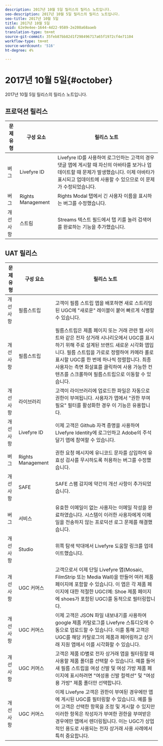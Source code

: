 ```yaml
---
description: 2017년 10월 5일 릴리스의 릴리스 노트입니다.
seo-description: 2017년 10월 5일 릴리스의 릴리스 노트입니다.
seo-title: 2017년 10월 5일
title: 2017년 10월 5일
uuid: 62e9e4ee-1644-4d22-9589-2e208a68aaeb
translation-type: tm+mt
source-git-commit: 35feb87bb82d1f298496717a65f1972cf4e71104
workflow-type: tm+mt
source-wordcount: '516'
ht-degree: 4%

---
```



# 2017년 10월 5일{#october}

2017년 10월 5일 릴리스의 릴리스 노트입니다.

## 프로덕션 릴리스

| **문제 유형** | **구성 요소** | **릴리스 노트** |
|---|---|---|
| 버그 | Livefyre ID | Livefyre ID를 사용하여 로그인하는 고객의 경우 댓글 앱에 게시할 때 자신의 아바타를 보거나 업데이트할 때 문제가 발생했습니다. 이제 아바타가 표시되고 업데이트에 사용할 수 있으므로 이 문제가 수정되었습니다. |
| 버그 | Rights Management | Rights Modal 탭에서 긴 사용자 이름을 표시하는 버그를 수정했습니다. |
| 개선 사항 | 스트림 | Streams 텍스트 필드에서 탭 키를 눌러 검색어를 완료하는 기능을 추가했습니다. |

## UAT 릴리스

| **문제 유형** | **구성 요소** | **릴리스 노트** |
|---|---|---|
| 개선 사항 | 필름스트립 | 고객이 필름 스트립 앱을 배포하면 새로 스트리밍된 UGC에 &quot;새로운&quot; 레이블이 붙어 빠르게 식별할 수 있습니다. |
| 개선 사항 | 필름스트립 | 필름스트립은 제품 페이지 또는 거래 관련 웹 사이트와 같은 전자 상거래 시나리오에서 UGC를 표시하기 위해 주로 설계된 브랜드 새로운 시각화 앱입니다. 필름 스트립을 가로로 정렬하여 카메라 롤로 표시할 UGC를 한 번에 하나씩 정렬합니다. 최종 사용자는 측면 화살표를 클릭하여 사용 가능한 컨텐츠를 스크롤하여 필름스트립으로 이동할 수 있습니다. |
| 개선 사항 | 라이브러리 | 고객이 라이브러리에 업로드한 파일은 자동으로 권한이 부여됩니다. 사용자가 앱에서 &quot;권한 부여 필요&quot; 필터를 활성화한 경우 이 기능은 유용합니다. |
| 개선 사항 | Livefyre ID | 이제 고객은 Github 자격 증명을 사용하여 LIvefyre Identity에 로그인하고 Adobe의 주석 달기 앱에 참여할 수 있습니다. |
| 버그 | Rights Management | 권한 요청 메시지에 유니코드 문자를 삽입하여 유효성 검사를 무시하도록 허용하는 버그를 수정했습니다. |
| 개선 사항 | SAFE | SAFE 스팸 감지에 약간의 개선 사항이 추가되었습니다. |
| 버그 | 서비스 | 유효한 이메일이 없는 사용자는 이메일 작성을 완료하였습니다. 시스템이 이러한 사용자에게 이메일을 전송하지 않는 프로덕션 로그 문제를 해결했습니다. |
| 개선 사항 | Studio | 위쪽 탐색 막대에서 Livefyre 도움말 링크를 업데이트했습니다. |
| 개선 사항 | UGC 커머스 | 고객으로서 이제 단일 Livefyre 앱(Mosaic, FilmStrip 또는 Media Wall)을 만들어 여러 제품 페이지에 포함할 수 있습니다. 이 앱은 각 제품 페이지에 대한 적절한 UGC(예: Shoe 제품 페이지에 shoes가 포함된 UGC)를 동적으로 필터링합니다. |
| 개선 사항 | UGC 커머스 | 이제 고객은 JSON 파일 내보내기를 사용하여 google 제품 카탈로그를 Livefyre 스튜디오에 수동으로 업로드할 수 있습니다. 이를 통해 고객은 UGC를 해당 카탈로그의 제품과 페어링하고 상거래 지원 앱에서 이를 시각화할 수 있습니다. |
| 개선 사항 | UGC 커머스 | 고객은 제품 ID별로 전자 상거래 앱을 필터링할 때 사용할 제품 폴더를 선택할 수 있습니다. 예를 들어 새 필름 스트립을 여성 신발 및 여성 가방 제품 페이지에 표시하려면 &quot;여성용 신발 컬렉션&quot; 및 &quot;여성용 가방&quot; 제품 폴더만 선택합니다. |
| 개선 사항 | UGC 커머스 | 이제 Livefyre 고객은 권한이 부여된 경우에만 앱에 게시된 UGC를 필터링할 수 있습니다. 예를 들어 고객은 선택한 항목을 조정 및 게시할 수 있지만 이러한 항목은 작성자가 부여한 권한을 부여받은 경우에만 앱에서 렌더링됩니다. 이는 UGC가 상업적인 용도로 사용되는 전자 상거래 사용 사례에서 특히 중요합니다. |

